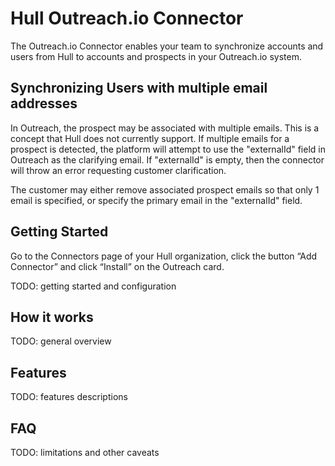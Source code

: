 # Hull Outreach.io Connector

The Outreach.io Connector enables your team to synchronize accounts and users from Hull to accounts and prospects in your Outreach.io system.

## Synchronizing Users with multiple email addresses
In Outreach, the prospect may be associated with multiple emails.  This is a concept that Hull does not currently support.  If multiple emails for a prospect is detected, the platform will attempt to use the "externalId" field in Outreach as the clarifying email.  If "externalId" is empty, then the connector will throw an error requesting customer clarification.

The customer may either remove associated prospect emails so that only 1 email is specified, or specify the primary email in the "externalId" field.


## Getting Started

Go to the Connectors page of your Hull organization, click the button “Add Connector” and click “Install” on the Outreach card.

TODO: getting started and configuration


## How it works

TODO: general overview

## Features

TODO: features descriptions

## FAQ

TODO: limitations and other caveats



